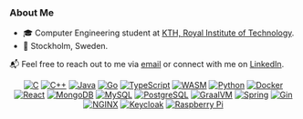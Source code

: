 ### About Me
- 🎓 Computer Engineering student at [KTH, Royal Institute of Technology](https://www.kth.se/en).
- 📍 Stockholm, Sweden.

📬 Feel free to reach out to me via [email](mailto:philip.zingmark@gmail.com) or connect with me on [LinkedIn](https://www.linkedin.com/in/philip-zingmark/).

<div align="center">

[![C](https://img.shields.io/badge/%20-00599C?style=flat&logo=c&logoColor=white)](https://en.wikipedia.org/wiki/C_(programming_language))
[![C++](https://img.shields.io/badge/%20-00599C?style=flat&logo=c%2B%2B&logoColor=white)](https://en.wikipedia.org/wiki/C%2B%2B)
[![Java](https://img.shields.io/badge/Java-f89820?style=flat&logo=java&logoColor=white)](https://www.java.com/)
[![Go](https://img.shields.io/badge/%20-00ADD8?style=flat&logo=go&logoColor=white)](https://golang.org/)
[![TypeScript](https://img.shields.io/badge/%20-007ACC?style=flat&logo=typescript&logoColor=white)](https://www.typescriptlang.org/)
[![WASM](https://img.shields.io/badge/%20-654FF0?style=flat&logo=webassembly&logoColor=white)](https://webassembly.org/)
[![Python](https://img.shields.io/badge/%20-3776AB?style=flat&logo=python&logoColor=white)](https://www.python.org/)
[![Docker](https://img.shields.io/badge/%20-2496ED?style=flat&logo=docker&logoColor=white)](https://www.docker.com/)
[![React](https://img.shields.io/badge/%20-61DAFB?style=flat&logo=react&logoColor=white)](https://reactjs.org/)
[![MongoDB](https://img.shields.io/badge/%20-47A248?style=flat&logo=mongodb&logoColor=white)](https://www.mongodb.com/)
[![MySQL](https://img.shields.io/badge/%20-4479A1?style=flat&logo=mysql&logoColor=white)](https://www.mysql.com/)
[![PostgreSQL](https://img.shields.io/badge/%20-4169E1?style=flat&logo=postgresql&logoColor=white)](https://www.postgresql.org/)
[![GraalVM](https://img.shields.io/badge/GraalVM-00599C?style=flat&logo=graalvm&logoColor=white)](https://www.graalvm.org/)
[![Spring](https://img.shields.io/badge/%20-6DB33F?style=flat&logo=spring&logoColor=white)](https://spring.io/)
[![Gin](https://img.shields.io/badge/%20-008ECF?style=flat&logo=gin&logoColor=white)](https://gin-gonic.com/)
[![NGINX](https://img.shields.io/badge/%20-009639?style=flat&logo=nginx&logoColor=white)](https://www.nginx.com/)
[![Keycloak](https://img.shields.io/badge/%20-4D4D4D?style=flat&logo=keycloak&logoColor=white)](https://www.keycloak.org/)
[![Raspberry Pi](https://img.shields.io/badge/%20-A22846?style=flat&logo=raspberrypi&logoColor=white)](https://www.raspberrypi.org/)

</div>
